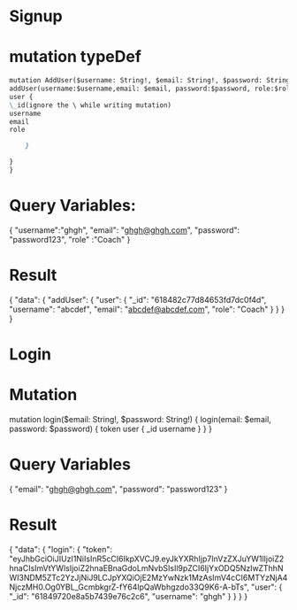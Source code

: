 # Signup

# mutation typeDef

```md
mutation AddUser($username: String!, $email: String!, $password: String!,$role: String!) {
addUser(username:$username,email: $email, password:$password, role:$role){
user {
\_id(ignore the \ while writing mutation)
username
email
role

    }

}
}
```

# Query Variables:

{
"username":"ghgh",
"email": "ghgh@ghgh.com",
"password": "password123",
"role" :"Coach"
}

# Result

{
"data": {
"addUser": {
"user": {
"\_id": "618482c77d84653fd7dc0f4d",
"username": "abcdef",
"email": "abcdef@abcdef.com",
"role": "Coach"
}
}
}
}

# Login

# Mutation

mutation login($email: String!, $password: String!) {
login(email: $email, password: $password) {
token
user {
\_id
username
}
}
}

# Query Variables

{
"email": "ghgh@ghgh.com",
"password": "password123"
}

# Result

{
"data": {
"login": {
"token": "eyJhbGciOiJIUzI1NiIsInR5cCI6IkpXVCJ9.eyJkYXRhIjp7InVzZXJuYW1lIjoiZ2hnaCIsImVtYWlsIjoiZ2hnaEBnaGdoLmNvbSIsIl9pZCI6IjYxODQ5NzIwZThhNWI3NDM5ZTc2YzJjNiJ9LCJpYXQiOjE2MzYwNzk1MzAsImV4cCI6MTYzNjA4NjczMH0.Og0YBL_GcmbkgrZ-fY64lpQaWbhgzdo33Q9K6-A-bTs",
"user": {
"\_id": "61849720e8a5b7439e76c2c6",
"username": "ghgh"
}
}
}
}
